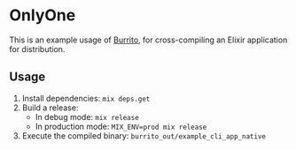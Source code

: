 # OnlyOne

This is an example usage of [Burrito](https://github.com/burrito-elixir/burrito), for cross-compiling an Elixir application for distribution.

## Usage

1) Install dependencies: `mix deps.get`
2) Build a release:
    - In debug mode: `mix release`
    - In production mode: `MIX_ENV=prod mix release` 
4) Execute the compiled binary: `burrito_out/example_cli_app_native`

